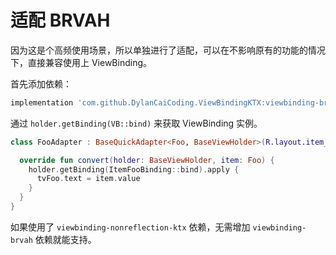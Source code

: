 # 适配 BRVAH

因为这是个高频使用场景，所以单独进行了适配，可以在不影响原有的功能的情况下，直接兼容使用上 ViewBinding。

首先添加依赖：

```gradle
implementation 'com.github.DylanCaiCoding.ViewBindingKTX:viewbinding-brvah:2.0.3'
```

通过 `holder.getBinding(VB::bind)` 来获取 ViewBinding 实例。

```kotlin
class FooAdapter : BaseQuickAdapter<Foo, BaseViewHolder>(R.layout.item_foo) {

  override fun convert(holder: BaseViewHolder, item: Foo) {
    holder.getBinding(ItemFooBinding::bind).apply {
      tvFoo.text = item.value
    }
  }
}
```

如果使用了 `viewbinding-nonreflection-ktx` 依赖，无需增加 `viewbinding-brvah` 依赖就能支持。